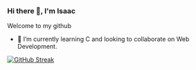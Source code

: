 ### Hi there 👋, I'm Isaac


Welcome to my github


- 🌱 I’m currently learning C and looking to collaborate on Web Development.


[![GitHub Streak](https://streak-stats.demolab.com?user=Bigizic)](https://git.io/streak-stats)



<!--
**Bigizic/Bigizic** is a ✨ _special_ ✨ repository because its `README.md` (this file) appears on your GitHub profile.

Here are some ideas to get you started:

- 🔭 I’m currently working on ...
- 🌱 I’m currently learning C
- 👯 I’m looking to collaborate on Web Dev
- 🤔 I’m looking for help with ...
- 💬 Ask me about ...
- 📫 How to reach me: ...
- 😄 Pronouns: ...
- ⚡ Fun fact: ...
-->
